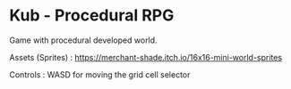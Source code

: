 # Kub - Procedural RPG
Game with procedural developed world.

Assets (Sprites) : https://merchant-shade.itch.io/16x16-mini-world-sprites 

Controls : WASD for moving the grid cell selector
